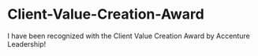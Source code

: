 # Client-Value-Creation-Award
I have been recognized with the Client Value Creation Award by Accenture Leadership! 
